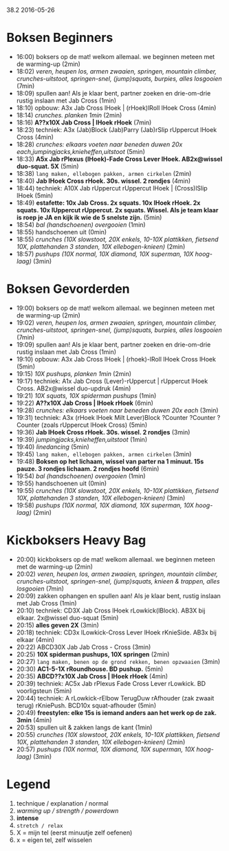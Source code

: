38.2 2016-05-26

# Boksen Beginners

  - 16:00) boksers op de mat! welkom allemaal. we beginnen meteen met de warming-up (2min)
  - 18:02) _veren, heupen los, armen zwaaien, springen, mountain climber, crunches-uitstoot, springen-snel, (jump)squats, burpies, alles losgooien_ (7min)
  - 18:09) spullen aan! Als je klaar bent, partner zoeken en drie-om-drie rustig inslaan met Jab Cross (1min)
  - 18:10) opbouw: A3x Jab Cross lHoek | (rHoek)lRoll lHoek Cross (4min)
  - 18:14) _crunches. planken 1min_ (2min)
  - 18:16) **A??x10X Jab Cross | lHoek rHoek** (7min)
  - 18:23) techniek: A3x (Jab)Block (Jab)Parry (Jab)rSlip rUppercut lHoek Cross (4min)
  - 18:28) _crunches: elkaars voeten naar beneden duwen 20x each,jumpingjacks,knieheffen,uitstoot_ (5min)
  - 18:33) **A5x Jab rPlexus (lHoek)-Fade Cross Lever lHoek. AB2x@wissel duo-squat. 5X** (5min)
  - 18:38) `lang maken, ellebogen pakken, armen cirkelen` (2min)
  - 18:40) **Jab lHoek Cross rHoek. 30s. wissel. 2 rondjes** (4min)
  - 18:44) techniek: A10X Jab rUppercut rUppercut lHoek | (Cross)lSlip lHoek (5min)
  - 18:49) **estafette: 10x Jab Cross. 2x squats. 10x lHoek rHoek. 2x squats. 10x lUppercut rUppercut. 2x squats. Wissel. Als je team klaar is roep je JA en kijk ik wie de 5 snelste zijn.** (5min)
  - 18:54) _bal (handschoenen) overgooien_ (1min)
  - 18:55) handschoenen uit (0min)
  - 18:55) _crunches (10X slowstoot, 20X enkels, 10-10X plattikken, fietsend 10X, plattehanden 3 standen, 10X ellebogen-knieen)_ (2min)
  - 18:57) _pushups (10X normal, 10X diamond, 10X superman, 10X hoog-laag)_ (3min)

# Boksen Gevorderden

  - 19:00) boksers op de mat! welkom allemaal. we beginnen meteen met de warming-up (2min)
  - 19:02) _veren, heupen los, armen zwaaien, springen, mountain climber, crunches-uitstoot, springen-snel, (jump)squats, burpies, alles losgooien_ (7min)
  - 19:09) spullen aan! Als je klaar bent, partner zoeken en drie-om-drie rustig inslaan met Jab Cross (1min)
  - 19:10) opbouw: A3x Jab Cross lHoek | (rhoek)-lRoll lHoek Cross lHoek (5min)
  - 19:15) _10X pushups, planken 1min_ (2min)
  - 19:17) techniek: A1x Jab Cross (Lever)-rUppercut | rUppercut lHoek Cross. AB2x@wissel duo-updruk (4min)
  - 19:21) _10X squats, 10X spiderman pushups_ (1min)
  - 19:22) **A??x10X Jab Cross | lHoek rHoek** (6min)
  - 19:28) _crunches: elkaars voeten naar beneden duwen 20x each_ (3min)
  - 19:31) techniek: A3x (rHoek lHoek Milt Lever)Block ?Counter ?Counter ?Counter (zoals rUppercut lHoek Cross) (5min)
  - 19:36) **Jab lHoek Cross rHoek. 30s. wissel. 2 rondjes** (3min)
  - 19:39) _jumpingjacks,knieheffen,uitstoot_ (1min)
  - 19:40) _linedancing_ (5min)
  - 19:45) `lang maken, ellebogen pakken, armen cirkelen` (3min)
  - 19:48) **Boksen op het lichaam, wissel van parter na 1 minuut. 15s pauze. 3 rondjes lichaam. 2 rondjes hoofd** (6min)
  - 19:54) _bal (handschoenen) overgooien_ (1min)
  - 19:55) handschoenen uit (0min)
  - 19:55) _crunches (10X slowstoot, 20X enkels, 10-10X plattikken, fietsend 10X, plattehanden 3 standen, 10X ellebogen-knieen)_ (3min)
  - 19:58) _pushups (10X normal, 10X diamond, 10X superman, 10X hoog-laag)_ (2min)

# Kickboksers Heavy Bag

  - 20:00) kickboksers op de mat! welkom allemaal. we beginnen meteen met de warming-up (2min)
  - 20:02) _veren, heupen los, armen zwaaien, springen, mountain climber, crunches-uitstoot, springen-snel, (jump)squats, knieen & trappen, alles losgooien_ (7min)
  - 20:09) zakken ophangen en spullen aan! Als je klaar bent, rustig inslaan met Jab Cross (1min)
  - 20:10) techniek: CD3X Jab Cross lHoek rLowkick(lBlock). AB3X bij elkaar. 2x@wissel duo-squat (5min)
  - 20:15) **alles geven 2X** (3min)
  - 20:18) techniek: CD3x lLowkick-Cross Lever lHoek rKnieSide. AB3x bij elkaar (4min)
  - 20:22) ABCD30X Jab Jab Cross - Cross (3min)
  - 20:25) **10X spiderman pushups, 10X springen** (2min)
  - 20:27) `lang maken, benen op de grond rekken, benen opzwaaien` (3min)
  - 20:30) **AC1-5-1X rRoundhouse. BD pushup.** (5min)
  - 20:35) **ABCD??x10X Jab Cross | lHoek rHoek** (4min)
  - 20:39) techniek: AC5x Jab rPlexus Fade Cross Lever rLowkick. BD voorligsteun (5min)
  - 20:44) techniek: A rLowkick-rElbow TerugDuw rAfhouder (zak zwaait terug) rKniePush. BCD10x squat-afhouder (5min)
  - 20:49) **freestylen: elke 15s is iemand anders aan het werk op de zak. 3min** (4min)
  - 20:53) spullen uit & zakken langs de kant (1min)
  - 20:55) _crunches (10X slowstoot, 20X enkels, 10-10X plattikken, fietsend 10X, plattehanden 3 standen, 10X ellebogen-knieen)_ (2min)
  - 20:57) _pushups (10X normal, 10X diamond, 10X superman, 10X hoog-laag)_ (3min)

# Legend

 1. technique / explanation / normal
 1. _warming up / strength / powerdown_
 1. **intense**
 1. `stretch / relax`
 1. X = mijn tel (eerst minuutje zelf oefenen)
 1. x = eigen tel, zelf wisselen
